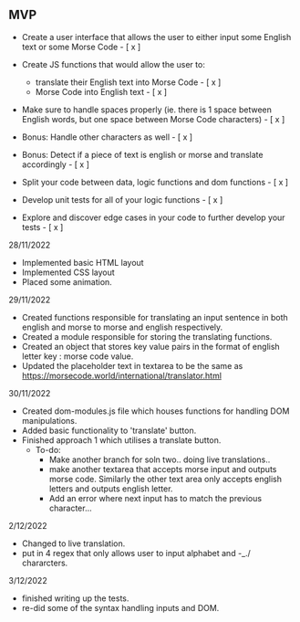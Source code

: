 ## MVP

-   Create a user interface that allows the user to either input some English text or some Morse Code - [ x ]
-   Create JS functions that would allow the user to:

    -   translate their English text into Morse Code - [ x ]
    -   Morse Code into English text - [ x ]

-   Make sure to handle spaces properly (ie. there is 1 space between English words, but one space between Morse Code characters) - [ x ]

-   Bonus: Handle other characters as well - [ x ]
-   Bonus: Detect if a piece of text is english or morse and translate accordingly - [ x ]

-   Split your code between data, logic functions and dom functions - [ x ]
-   Develop unit tests for all of your logic functions - [ x ]
-   Explore and discover edge cases in your code to further develop your tests - [ x ]

28/11/2022
- Implemented basic HTML layout
- Implemented CSS layout
- Placed some animation.

29/11/2022
- Created functions responsible for translating an input sentence in both english and morse to morse and english respectively.
- Created a module responsible for storing the translating functions.
- Created an object that stores key value pairs in the format of english letter key : morse code value.
- Updated the placeholder text in textarea to be the same as https://morsecode.world/international/translator.html

30/11/2022
- Created dom-modules.js file which houses functions for handling DOM manipulations.
- Added basic functionality to 'translate' button. 
- Finished approach 1 which utilises a translate button.
    - To-do:
        - Make another branch for soln two.. doing live translations..
        - make another textarea that accepts morse input and outputs morse code. Similarly the other text area only accepts english letters and outputs english letter.
        - Add an error where next input has to match the previous character...

2/12/2022
- Changed to live translation.
- put in 4 regex that only allows user to input alphabet and -_./ chararcters.

3/12/2022
- finished writing up the tests.
- re-did some of the syntax handling inputs and DOM.